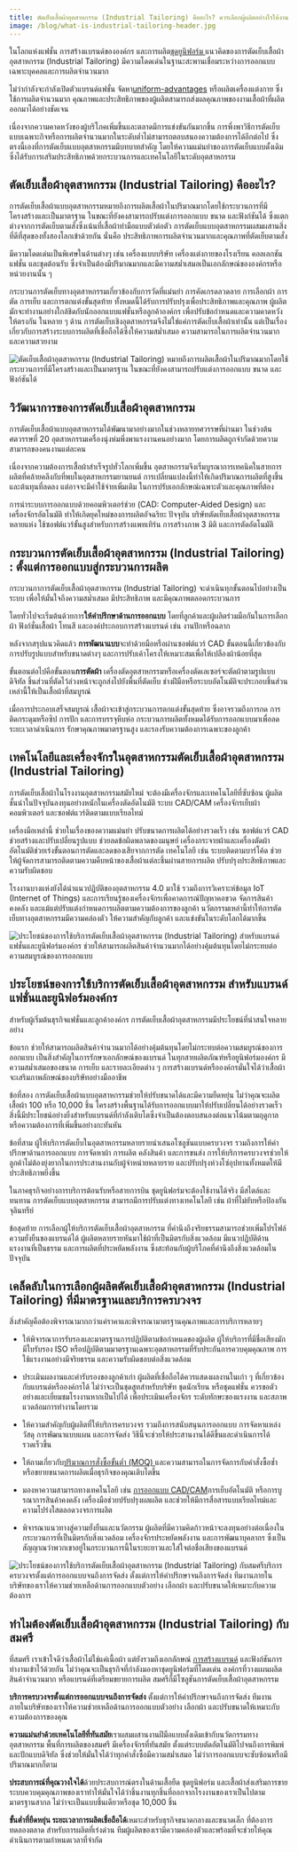 ```yaml
---
title: ตัดเย็บเสื้อผ้าอุตสาหกรรม (Industrial Tailoring) คืออะไร? ควรเลือกผู้ผลิตอย่างไรให้งานมีคุณภาพ?
image: /blog/what-is-industrial-tailoring-header.jpg
---
```


ในโลกแห่งแฟชั่น การสร้างแบรนด์ขององค์กร และการผลิต[ชุดยูนิฟอร์ม ](/company-shirt)
แนวคิดของการตัดเย็บเสื้อผ้าอุตสาหกรรม (Industrial Tailoring) มีความโดดเด่นในฐานะสะพานเชื่อมระหว่างการออกแบบเฉพาะบุคคลและการผลิตจำนวนมาก 

ไม่ว่ากำลังจะกำลังเปิดตัวแบรนด์แฟชั่น จัดหา[uniform-advantages](/company-shirt) หรือผลิตเครื่องแต่งกาย ซึ่งใช้การผลิตจำนวนมาก คุณภาพและประสิทธิภาพของผู้ผลิตสามารถส่งผลคุณภาพของงานเสื้อผ้าที่ผลิตออกมาได้อย่างชัดเจน

เนื่องจากความคาดหวังของผู้บริโภคเพิ่มขึ้นและตลาดมีการแข่งขันกันมากขึ้น การพึ่งพาวิธีการตัดเย็บแบบเฉพาะกิจหรือการผลิตจำนวนมากในระดับต่ำไม่สามารถตอบสนองความต้องการได้อีกต่อไป ซึ่งตรงนี้เองที่การตัดเย็บแบบอุตสาหกรรมมีบทบาทสำคัญ โดยให้ความแม่นยำของการตัดเย็บแบบดั้งเดิม ซึ่งได้รับการเสริมประสิทธิภาพด้วยกระบวนการและเทคโนโลยีในระดับอุตสาหกรรม

## ตัดเย็บเสื้อผ้าอุตสาหกรรม (Industrial Tailoring) คืออะไร?

การตัดเย็บเสื้อผ้าแบบอุตสาหกรรมหมายถึงการผลิตเสื้อผ้าในปริมาณมากโดยใช้กระบวนการที่มีโครงสร้างและเป็นมาตรฐาน ในขณะที่ยังคงสามารถปรับแต่งการออกแบบ ขนาด และฟังก์ชันได้ ซึ่งแตกต่างจากการตัดเย็บตามสั่งซึ่งเน้นที่เสื้อผ้าทำมือแบบตัวต่อตัว การตัดเย็บแบบอุตสาหกรรมผสมผสานสิ่งที่ดีที่สุดของทั้งสองโลกเข้าด้วยกัน นั่นคือ ประสิทธิภาพการผลิตจำนวนมากและคุณภาพที่ตัดเย็บตามสั่ง

มีความโดดเด่นเป็นพิเศษในด้านต่างๆ เช่น เครื่องแบบบริษัท เครื่องแต่งกายของโรงเรียน คอลเลกชันแฟชั่น และชุดต้อนรับ ซึ่งจำเป็นต้องมีปริมาณมากและมีความสม่ำเสมอเป็นเอกลักษณ์ขององค์กรหรือหน่วยงานนั้น ๆ 

กระบวนการตัดเย็บทางอุตสาหกรรมเกี่ยวข้องกับการวัดที่แม่นยำ การคัดเกรดลวดลาย การเลือกผ้า การตัด การเย็บ และการตกแต่งขั้นสุดท้าย ทั้งหมดนี้ได้รับการปรับปรุงเพื่อประสิทธิภาพและคุณภาพ ผู้ผลิตมักจะทำงานอย่างใกล้ชิดกับนักออกแบบแฟชั่นหรือลูกค้าองค์กร เพื่อปรับข้อกำหนดและความคาดหวังให้ตรงกัน ในหลาย ๆ ด้าน การตัดเย็บเชิงอุตสาหกรรมจึงไม่ใช่แค่การตัดเย็บเสื้อผ้าเท่านั้น แต่เป็นเรื่องเกี่ยวกับการสร้างระบบการผลิตที่เชื่อถือได้ซึ่งให้ความสม่ำเสมอ ความสามารถในการผลิตจำนวนมาก และความสวยงาม

![ตัดเย็บเสื้อผ้าอุตสาหกรรม (Industrial Tailoring) หมายถึงการผลิตเสื้อผ้าในปริมาณมากโดยใช้กระบวนการที่มีโครงสร้างและเป็นมาตรฐาน ในขณะที่ยังคงสามารถปรับแต่งการออกแบบ ขนาด และฟังก์ชันได้ ](/blog/what-is-industrial-tailoring-1.jpg)

## วิวัฒนาการของการตัดเย็บเสื้อผ้าอุตสาหกรรม

การตัดเย็บเสื้อผ้าแบบอุตสาหกรรมได้พัฒนามาอย่างมากในช่วงหลายทศวรรษที่ผ่านมา ในช่วงต้นศตวรรษที่ 20 อุตสาหกรรมเครื่องนุ่งห่มพึ่งพาแรงงานคนอย่างมาก โดยการผลิตถูกจำกัดด้วยความสามารถของคนงานแต่ละคน 

เนื่องจากความต้องการเสื้อผ้าสำเร็จรูปทั่วโลกเพิ่มขึ้น อุตสาหกรรมจึงเริ่มบูรณาการเทคนิคในสายการผลิตที่คล้ายคลึงกับที่พบในอุตสาหกรรมยานยนต์ การเปลี่ยนแปลงนี้ทำให้เกิดปริมาณการผลิตที่สูงขึ้นและต้นทุนที่ลดลง แต่อาจจะมีค่าใช้จ่ายเพิ่มเติม ในการปรับเอกลักษณ์เฉพาะตัวและคุณภาพที่ต้อง

การนำระบบการออกแบบด้วยคอมพิวเตอร์ช่วย (CAD: Computer-Aided Design) และเครื่องจักรอัตโนมัติ ทำให้เกิดยุคใหม่ของการผลิตอัจฉริยะ ปัจจุบัน บริษัทตัดเย็บเสื้อผ้าอุตสาหกรรมหลายแห่ง ใช้ซอฟต์แวร์ขั้นสูงสำหรับการสร้างแพทเทิร์น การสร้างภาพ 3 มิติ และการตัดอัตโนมัติ

## กระบวนการตัดเย็บเสื้อผ้าอุตสาหกรรม (Industrial Tailoring) : ตั้งแต่การออกแบบสู่กระบวนการผลิต

กระบวนกาการตัดเย็บเสื้อผ้าอุตสาหกรรม (Industrial Tailoring) จะดำเนินทุกขั้นตอนไปอย่างเป็นระบบ เพื่อให้มั่นใจถึงความสม่ำเสมอ มีประสิทธิภาพ และมีคุณภาพตลอดกระบวนการ

โดยทั่วไปจะเริ่มต้นด้วยการ**ให้คำปรึกษาด้านการออกแบบ** โดยที่ลูกค้าและผู้ผลิตร่วมมือกันในการเลือกผ้า ฟังก์ชั่นเสื้อผ้า โทนสี และองค์ประกอบการสร้างแบรนด์ เช่น งานปักหรือฉลาก

หลังจากสรุปแนวคิดแล้ว **การพัฒนาแบบ**จะทำด้วยมือหรือผ่านซอฟต์แวร์ CAD ขั้นตอนนี้เกี่ยวข้องกับการปรับรูปแบบสำหรับขนาดต่างๆ และการปรับเค้าโครงให้เหมาะสมเพื่อให้เปลืองผ้าน้อยที่สุด

ขั้นตอนต่อไปคือขั้นตอน**การตัดผ้า** เครื่องตัดอุตสาหกรรมหรือเครื่องตัดเลเซอร์จะตัดผ้าตามรูปแบบดิจิทัล ชิ้นส่วนที่ตัดไว้ล่วงหน้าจะถูกส่งไปยังพื้นที่ตัดเย็บ ช่างฝีมือหรือระบบอัตโนมัติจะประกอบชิ้นส่วนเหล่านี้ให้เป็นเสื้อผ้าที่สมบูรณ์

เมื่อการประกอบเสร็จสมบูรณ์ เสื้อผ้าจะเข้าสู่กระบวนการตกแต่งขั้นสุดท้าย ซึ่งอาจรวมถึงการกด การติดกระดุมหรือซิป การปัก และการบรรจุหีบห่อ กระบวนการผลิตทั้งหมดได้รับการออกแบบมาเพื่อลดระยะเวลาดำเนินการ รักษาคุณภาพมาตรฐานสูง และรองรับความต้องการเฉพาะของลูกค้า 

## เทคโนโลยีและเครื่องจักรในอุตสาหกรรมตัดเย็บเสื้อผ้าอุตสาหกรรม (Industrial Tailoring)

การตัดเย็บเสื้อผ้าในโรงงานอุตสาหกรรมสมัยใหม่ จะต้องมีเครื่องจักรและเทคโนโลยีที่ซับซ้อน ผู้ผลิตชั้นนำในปัจจุบันลงทุนอย่างหนักในเครื่องตัดอัตโนมัติ ระบบ CAD/CAM เครื่องจักรเย็บผ้าคอมพิวเตอร์ และซอฟต์แวร์ติดตามแบบเรียลไทม์ 

เครื่องมือเหล่านี้ ช่วยในเรื่องของความแม่นยำ ปรับขนาดการผลิตได้อย่างรวดเร็ว เช่น ซอฟต์แวร์ CAD ช่วยสร้างและปรับเปลี่ยนรูปแบบ ช่วยลดข้อผิดพลาดของมนุษย์ เครื่องกระจายผ้าและเครื่องตัดผ้าอัตโนมัติช่วยเร่งขั้นตอนการตัดและลดของเสียจากการตัด เทคโนโลยี เช่น ระบบติดตามบาร์โค้ด ช่วยให้ผู้จัดการสามารถติดตามความคืบหน้าของเสื้อผ้าแต่ละชิ้นผ่านสายการผลิต ปรับปรุงประสิทธิภาพและความรับผิดชอบ

โรงงานบางแห่งยังได้นำแนวปฏิบัติของอุตสาหกรรม 4.0 มาใช้ รวมถึงการวิเคราะห์ข้อมูล IoT (Internet of Things) และการเรียนรู้ของเครื่องจักรเพื่อคาดการณ์ปัญหาคอขวด จัดการสินค้าคงคลัง และแม้แต่ปรับแต่งกำหนดการผลิตตามความต้องการของลูกค้า นวัตกรรมเหล่านี้ทำให้การตัดเย็บทางอุตสาหกรรมมีความคล่องตัว ให้ความสำคัญกับลูกค้า และแข่งขันในระดับโลกได้มากขึ้น

![ประโยชน์ของการใช้บริการตัดเย็บเสื้อผ้าอุตสาหกรรม (Industrial Tailoring) สำหรับแบรนด์แฟชั่นและยูนิฟอร์มองค์กร ช่วยให้สามารถผลิตสินค้าจำนวนมากได้อย่างคุ้มต้นทุนโดยไม่กระทบต่อความสมบูรณ์ของการออกแบบ](/blog/what-is-industrial-tailoring-2.jpg)

## ประโยชน์ของการใช้บริการตัดเย็บเสื้อผ้าอุตสาหกรรม สำหรับแบรนด์แฟชั่นและยูนิฟอร์มองค์กร

สำหรับผู้เริ่มต้นธุรกิจแฟชั่นและลูกค้าองค์กร การตัดเย็บเสื้อผ้าอุตสาหกรรมมีประโยชน์ที่น่าสนใจหลายอย่าง

ข้อแรก ช่วยให้สามารถผลิตสินค้าจำนวนมากได้อย่างคุ้มต้นทุนโดยไม่กระทบต่อความสมบูรณ์ของการออกแบบ เป็นสิ่งสำคัญในการรักษาเอกลักษณ์ของแบรนด์ ในทุกสายผลิตภัณฑ์หรือยูนิฟอร์มองค์กร มีความสม่ำเสมอของขนาด การเย็บ และรายละเอียดต่าง ๆ การสร้างแบรนด์หรือองค์กรมั่นใจได้ว่าเสื้อผ้าจะเสริมภาพลักษณ์ของบริษัทอย่างมืออาชีพ

ข้อที่สอง การตัดเย็บเสื้อผ้าแบบอุตสาหกรรมช่วยให้ปรับขนาดได้และมีความยืดหยุ่น ไม่ว่าคุณจะผลิตเสื้อผ้า 100 หรือ 10,000 ชิ้น โครงสร้างพื้นฐานได้รับการออกแบบมาให้ปรับเปลี่ยนได้อย่างรวดเร็ว สิ่งนี้มีประโยชน์อย่างยิ่งสำหรับแบรนด์ที่กำลังเติบโตซึ่งจำเป็นต้องตอบสนองต่อแนวโน้มตามฤดูกาลหรือความต้องการที่เพิ่มขึ้นอย่างกะทันหัน

ข้อที่สาม ผู้ให้บริการตัดเย็บในอุตสาหกรรมหลายรายนำเสนอโซลูชันแบบครบวงจร รวมถึงการให้คำปรึกษาด้านการออกแบบ การจัดหาผ้า การผลิต คลังสินค้า และการขนส่ง การให้บริการครบวงจรช่วยให้ลูกค้าไม่ต้องยุ่งยากในการประสานงานกับผู้จำหน่ายหลายราย และปรับปรุงห่วงโซ่อุปทานทั้งหมดให้มีประสิทธิภาพยิ่งขึ้น

ในภาคธุรกิจอย่างการบริการต้อนรับหรือสายการบิน ชุดยูนิฟอร์มจะต้องใช้งานได้จริง มีสไตล์และทนทาน การตัดเย็บแบบอุตสาหกรรม สามารถมีการปรับแต่งทางเทคโนโลยี เช่น ผ้าที่ไม่ยับหรือป้องกันจุลินทรีย์

ข้อสุดท้าย การเลือกผู้ให้บริการตัดเย็บเสื้อผ้าอุตสาหกรรม ที่คำนึงถึงจริยธรรมสามารถช่วยเพิ่มโปรไฟล์ความยั่งยืนของแบรนด์ได้ ผู้ผลิตหลายรายหันมาใช้ผ้าที่เป็นมิตรกับสิ่งแวดล้อม มีแนวปฏิบัติด้านแรงงานที่เป็นธรรม และการผลิตที่ประหยัดพลังงาน ซึ่งสะท้อนกับผู้บริโภคที่คำนึงถึงสิ่งแวดล้อมในปัจจุบัน

## เคล็ดลับในการเลือกผู้ผลิตตัดเย็บเสื้อผ้าอุตสาหกรรม (Industrial Tailoring) ที่มีมาตรฐานและบริการครบวงจร

สิ่งสำคัญคือต้องพิจารณามากกว่าแค่ราคาและพิจารณามาตรฐานคุณภาพและการบริการหลายๆ 

- ให้พิจารณาการรับรองและมาตรฐานการปฏิบัติตามข้อกำหนดของผู้ผลิต ผู้ให้บริการที่มีชื่อเสียงมักมีใบรับรอง ISO หรือปฏิบัติตามมาตรฐานเฉพาะอุตสาหกรรมที่รับประกันการควบคุมคุณภาพ การใช้แรงงานอย่างมีจริยธรรม และความรับผิดชอบต่อสิ่งแวดล้อม

- ประเมินผลงานและคำรับรองของลูกค้าเก่า ผู้ผลิตที่เชื่อถือได้ควรแสดงผลงานในเก่า ๆ ที่เกี่ยวข้องกับแบรนด์หรือองค์กรได้ ไม่ว่าจะเป็นชุดสูทสำหรับบริษัท ชุดนักเรียน หรือชุดแฟชั่น ควรขอตัวอย่างและเยี่ยมชมโรงงานหากเป็นไปได้ เพื่อประเมินเครื่องจักร ระดับทักษะของแรงงาน และสภาพแวดล้อมการทำงานโดยรวม

- ให้ความสำคัญกับผู้ผลิตที่ให้บริการครบวงจร รวมถึงการสนับสนุนการออกแบบ การจัดหาแหล่งวัสดุ การพัฒนาแบบแผน และการจัดส่ง วิธีนี้จะช่วยให้ประสานงานได้ดีขึ้นและดำเนินการได้รวดเร็วขึ้น 

- ให้ถามเกี่ยวกับ[ปริมาณการสั่งซื้อขั้นต่ำ (MOQ) ](https://insights.made-in-china.com/th/What-Is-Minimum-Order-Quantity-How-to-Negotiate-MOQ-for-Both-Parties_xafTjEkPFmHe.html)
และความสามารถในการจัดการกับคำสั่งซื้อซ้ำหรือขยายขนาดการผลิตเมื่อธุรกิจของคุณเติบโตขึ้น

- มองหาความสามารถทางเทคโนโลยี เช่น [การออกแบบ CAD/CAM](https://zw3dthailand.com/news/cad-cam-cnc-คืออะไร)การเย็บอัตโนมัติ หรือการบูรณาการสินค้าคงคลัง เครื่องมือช่วยปรับปรุงผลผลิต และช่วยให้มีการสื่อสารแบบเรียลไทม์และความโปร่งใสตลอดวงจรการผลิต 

- พิจารณาแนวทางสู่ความยั่งยืนและนวัตกรรม ผู้ผลิตที่มีความคิดก้าวหน้าจะลงทุนอย่างต่อเนื่องในกระบวนการที่เป็นมิตรกับสิ่งแวดล้อม เครื่องจักรประหยัดพลังงาน และการพัฒนาบุคลากร ซึ่งเป็นสัญญาณว่าพวกเขาอยู่ในกระบวนการนี้ในระยะยาวและใส่ใจต่อชื่อเสียงของแบรนด์

![ประโยชน์ของการใช้บริการตัดเย็บเสื้อผ้าอุตสาหกรรม (Industrial Tailoring) กับสมศรีบริการครบวงจรตั้งแต่การออกแบบจนถึงการจัดส่ง ตั้งแต่การให้คำปรึกษาจนถึงการจัดส่ง ทีมงานภายในบริษัทของเราให้ความช่วยเหลือด้านการออกแบบตัวอย่าง เลือกผ้า และปรับขนาดให้เหมาะกับความต้องการ](/blog/what-is-industrial-tailoring-3.jpg)

## ทำไมต้องตัดเย็บเสื้อผ้าอุตสาหกรรม (Industrial Tailoring) กับสมศรี

ที่สมศรี เราเข้าใจดีว่าเสื้อผ้าไม่ใช่แค่เนื้อผ้า แต่ยังรวมถึงเอกลักษณ์ [การสร้างแบรนด์](/how-to-start-your-own-tshirt-business)
 และฟังก์ชันการทำงานเข้าไว้ด้วยกัน ไม่ว่าคุณจะเป็นธุรกิจที่กำลังมองหาชุดยูนิฟอร์มที่โดดเด่น องค์กรที่วางแผนผลิตสินค้าจำนวนมาก หรือแบรนด์ที่เตรียมขยายการผลิต สมศรีก็มีโซลูชันการตัดเย็บเสื้อผ้าอุตสาหกรรม

 **บริการครบวงจรตั้งแต่การออกแบบจนถึงการจัดส่ง** ตั้งแต่การให้คำปรึกษาจนถึงการจัดส่ง ทีมงานภายในบริษัทของเราให้ความช่วยเหลือด้านการออกแบบตัวอย่าง เลือกผ้า และปรับขนาดให้เหมาะกับความต้องการของคุณ 

 **ความแม่นยำด้วยเทคโนโลยีที่ทันสมัย**เราผสมผสานงานฝีมือแบบดั้งเดิมเข้ากับนวัตกรรมทางอุตสาหกรรม พื้นที่การผลิตของสมศรี มีเครื่องจักรที่ทันสมัย ​​ตั้งแต่ระบบตัดอัตโนมัติไปจนถึงการพิมพ์ และปักแบบดิจิทัล ซึ่งช่วยให้มั่นใจได้ว่าทุกคำสั่งซื้อมีความสม่ำเสมอ ไม่ว่าการออกแบบจะซับซ้อนหรือมีปริมาณมากก็ตาม

 **ประสบการณ์ที่คุณวางใจได้**ด้วยประสบการณ์ตรงในด้านเสื้อยืด ชุดยูนิฟอร์ม และเสื้อผ้าส่งเสริมการขาย ระบบควบคุมคุณภาพของเราทำให้มั่นใจได้ว่าชิ้นงานทุกชิ้นที่ออกจากโรงงานของเราเป็นไปตามมาตรฐานสากล ไม่ว่าจะเป็นแบบชิ้นเดียวหรือชุด 10,000 ชิ้น 

 **ขั้นต่ำที่ยืดหยุ่น ระยะเวลาการผลิตเชื่อถือได้**เหมาะสำหรับธุรกิจขนาดกลางและขนาดเล็ก ที่ต้องการทดลองตลาด สำหรับการผลิตที่เร่งด่วน ทีมผู้ผลิตของเรามีความคล่องตัวและพร้อมที่จะช่วยให้คุณดำเนินการตามกำหนดเวลาที่จำกัด
